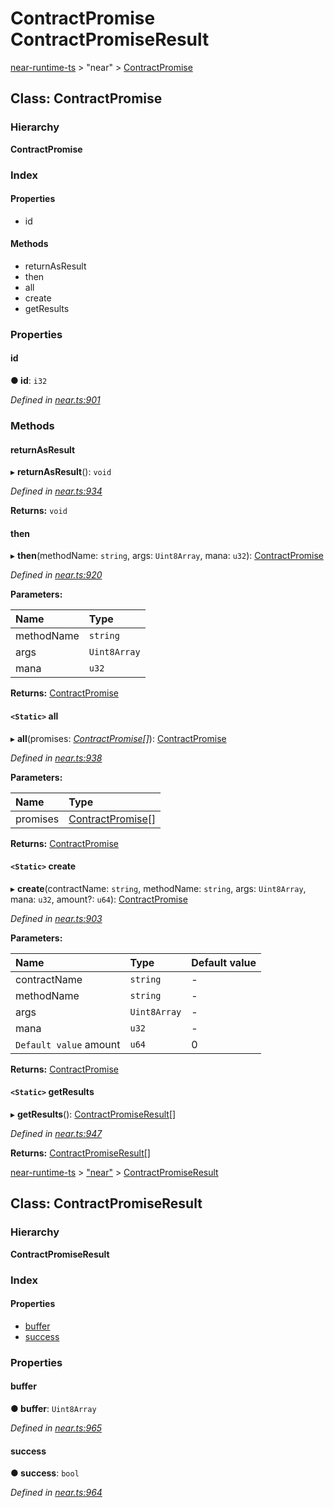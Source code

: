 # ContractPromise ContractPromiseResult

[near-runtime-ts](../) &gt; "near" &gt; [ContractPromise](contractpromise-contractpromiseresult.md)

## Class: ContractPromise

### Hierarchy

**ContractPromise**

### Index

#### Properties

* id

#### Methods

* returnAsResult
* then
* all
* create
* getResults

### Properties

#### id <a id="id"></a>

**● id**: `i32`

_Defined in_ [_near.ts:901_](https://github.com/nearprotocol/near-runtime-ts/blob/30d6281/near.ts#L901)

### Methods

#### returnAsResult <a id="returnasresult"></a>

▸ **returnAsResult**\(\): `void`

_Defined in_ [_near.ts:934_](https://github.com/nearprotocol/near-runtime-ts/blob/30d6281/near.ts#L934)

**Returns:** `void`

#### then <a id="then"></a>

▸ **then**\(methodName: `string`, args: `Uint8Array`, mana: `u32`\): [ContractPromise](_near_.contractpromise.md)

_Defined in_ [_near.ts:920_](https://github.com/nearprotocol/near-runtime-ts/blob/30d6281/near.ts#L920)

**Parameters:**

| Name | Type |
| :--- | :--- |
| methodName | `string` |
| args | `Uint8Array` |
| mana | `u32` |

**Returns:** [ContractPromise](_near_.contractpromise.md)

#### `<Static>` all <a id="all"></a>

▸ **all**\(promises: [_ContractPromise_](_near_.contractpromise.md)_\[\]_\): [ContractPromise](_near_.contractpromise.md)

_Defined in_ [_near.ts:938_](https://github.com/nearprotocol/near-runtime-ts/blob/30d6281/near.ts#L938)

**Parameters:**

| Name | Type |
| :--- | :--- |
| promises | [ContractPromise](_near_.contractpromise.md)\[\] |

**Returns:** [ContractPromise](_near_.contractpromise.md)

#### `<Static>` create <a id="create"></a>

▸ **create**\(contractName: `string`, methodName: `string`, args: `Uint8Array`, mana: `u32`, amount?: `u64`\): [ContractPromise](_near_.contractpromise.md)

_Defined in_ [_near.ts:903_](https://github.com/nearprotocol/near-runtime-ts/blob/30d6281/near.ts#L903)

**Parameters:**

| Name | Type | Default value |
| :--- | :--- | :--- |
| contractName | `string` | - |
| methodName | `string` | - |
| args | `Uint8Array` | - |
| mana | `u32` | - |
| `Default value` amount | `u64` | 0 |

**Returns:** [ContractPromise](_near_.contractpromise.md)

#### `<Static>` getResults <a id="getresults"></a>

▸ **getResults**\(\): [ContractPromiseResult](_near_.contractpromiseresult.md)\[\]

_Defined in_ [_near.ts:947_](https://github.com/nearprotocol/near-runtime-ts/blob/30d6281/near.ts#L947)

**Returns:** [ContractPromiseResult](_near_.contractpromiseresult.md)\[\]

[near-runtime-ts](../README.md) &gt; ["near"](../modules/_near_.md) &gt; [ContractPromiseResult](../classes/_near_.contractpromiseresult.md)

## Class: ContractPromiseResult

### Hierarchy

**ContractPromiseResult**

### Index

#### Properties

* [buffer](_near_.contractpromiseresult.md#buffer)
* [success](_near_.contractpromiseresult.md#success)

### Properties

#### buffer <a id="buffer"></a>

**● buffer**: `Uint8Array`

_Defined in_ [_near.ts:965_](https://github.com/nearprotocol/near-runtime-ts/blob/30d6281/near.ts#L965)

#### success <a id="success"></a>

**● success**: `bool`

_Defined in_ [_near.ts:964_](https://github.com/nearprotocol/near-runtime-ts/blob/30d6281/near.ts#L964)

